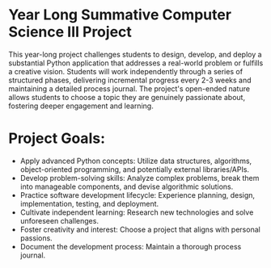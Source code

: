 # Year Long Summative Computer Science III Project
This year-long project challenges students to design, develop, and deploy a substantial Python application that addresses a real-world problem or fulfills a creative vision. Students will work independently through a series of structured phases, delivering incremental progress every 2-3 weeks and maintaining a detailed process journal. The project's open-ended nature allows students to choose a topic they are genuinely passionate about, fostering deeper engagement and learning.

# Project Goals:
* Apply advanced Python concepts: Utilize data structures, algorithms, object-oriented programming, and potentially external libraries/APIs.
* Develop problem-solving skills: Analyze complex problems, break them into manageable components, and devise algorithmic solutions.
* Practice software development lifecycle: Experience planning, design, implementation, testing, and deployment.
* Cultivate independent learning: Research new technologies and solve unforeseen challenges.
* Foster creativity and interest: Choose a project that aligns with personal passions.
* Document the development process: Maintain a thorough process journal.
